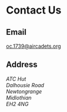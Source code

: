 Contact Us
==========

Email
-----

[oc.1739@aircadets.org](mailto:oc.1739@aircadets.org)

Address
-------

<address>
  ATC Hut<br>
  Dalhousie Road<br>
  Newtongrange<br>
  Midlothian<br>
  EH2 4NG
</address>
